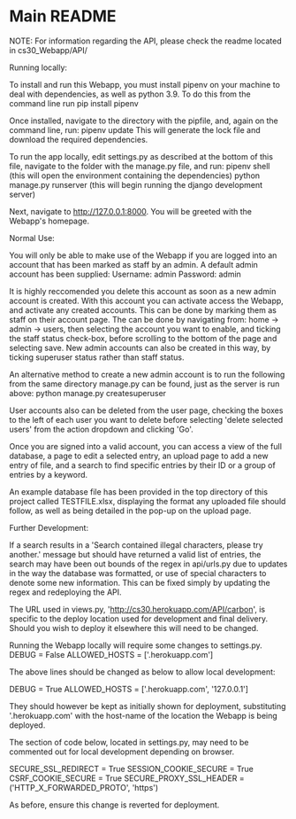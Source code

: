 # Main README
NOTE: For information regarding the API, please check the readme located in cs30_Webapp/API/

Running locally:

To install and run this Webapp, you must install pipenv on your machine to deal with dependencies, as well as python 3.9.
To do this from the command line run pip install pipenv

Once installed, navigate to the directory with the pipfile, and, again on the command line, run:
pipenv update
This will generate the lock file and download the required dependencies.

To run the app locally, edit settings.py as described at the bottom of this file,
navigate to the folder with the manage.py file, and run:
pipenv shell (this will open the environment containing the dependencies)
python manage.py runserver (this will begin running the django development server)

Next, navigate to http://127.0.0.1:8000. You will be greeted with the Webapp's homepage.





Normal Use:

You will only be able to make use of the Webapp if you are logged into an
account that has been marked as staff by an admin. A default admin account has been supplied:
Username: admin
Password: admin

It is highly reccomended you delete this account as soon as a new admin account is created.
With this account you can activate access the Webapp, and activate any created accounts. This can be done by marking them
as staff on their account page. The can be done by navigating from: home -> admin -> users, then selecting the account
you want to enable, and ticking the staff status check-box, before scrolling to the bottom of the page and selecting save.
New admin accounts can also be created in this way, by ticking superuser status rather than staff status.

An alternative method to create a new admin account is to run the following from the same directory manage.py can be found, just as the
server is run above:
python manage.py createsuperuser

User accounts also can be deleted from the user page, checking the boxes to the left of each user you want to delete before selecting
'delete selected users' from the action dropdown and clicking 'Go'.

Once you are signed into a valid account, you can access a view of the full database, a page to edit a selected entry,
an upload page to add a new entry of file, and a search to find specific entries by their ID or a group of entries by a keyword.

An example database file has been provided in the top directory of this project called TESTFILE.xlsx, displaying the format any uploaded file should follow, as well as being detailed in the pop-up on the upload page.




Further Development:

If a search results in a 'Search contained illegal characters, please try another.' message but should have returned a valid list of entries, the search may have been out bounds of the regex in api/urls.py due to updates in the way the database was formatted, or use of special characters to denote some new information. This can be fixed simply by updating the regex and redeploying the API.


The URL used in views.py, 'http://cs30.herokuapp.com/API/carbon', is specific to the deploy location used for development and final delivery. Should you wish to deploy it elsewhere this will need to be changed.


Running the Webapp locally will require some changes to settings.py.
DEBUG = False
ALLOWED_HOSTS = ['.herokuapp.com']

The above lines should be changed as below to allow local development:

DEBUG = True
ALLOWED_HOSTS = ['.herokuapp.com', '127.0.0.1']

They should however be kept as initially shown for deployment, substituting '.herokuapp.com'
with the host-name of the location the Webapp is being deployed.


The section of code below, located in settings.py, may need to be commented out for local development depending on browser.

SECURE_SSL_REDIRECT = True
SESSION_COOKIE_SECURE = True
CSRF_COOKIE_SECURE = True
SECURE_PROXY_SSL_HEADER = ('HTTP_X_FORWARDED_PROTO', 'https')

As before, ensure this change is reverted for deployment.

